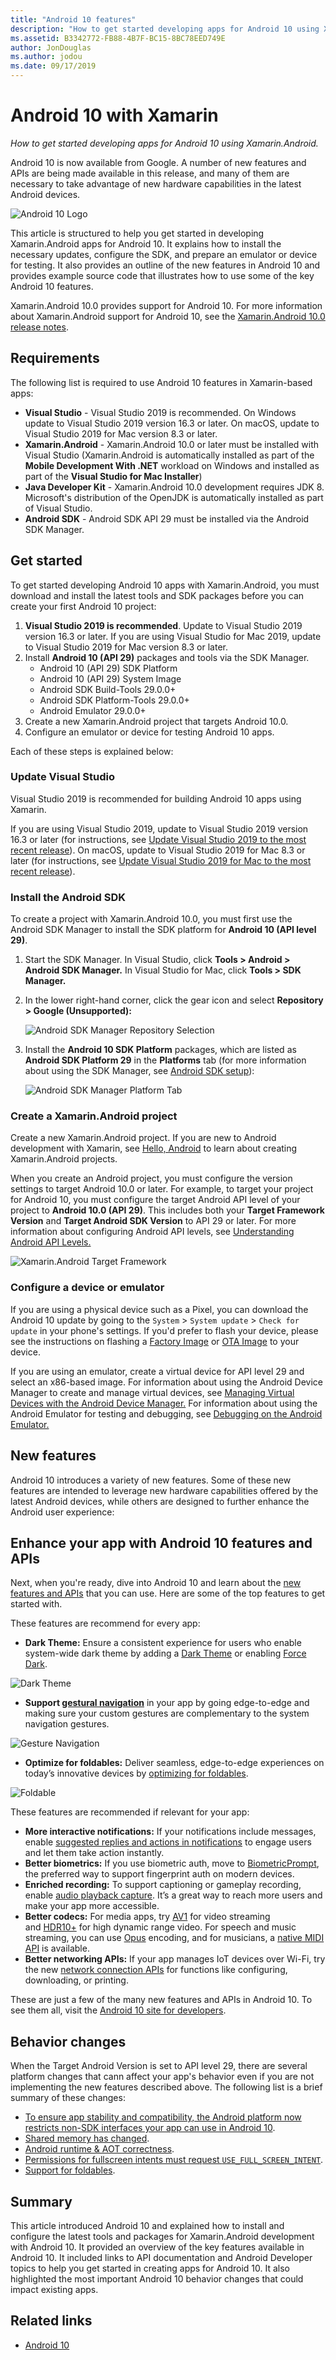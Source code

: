 ```yaml
---
title: "Android 10 features"
description: "How to get started developing apps for Android 10 using Xamarin.Android."
ms.assetid: B3342772-FB88-4B7F-BC15-8BC78EED749E
author: JonDouglas
ms.author: jodou
ms.date: 09/17/2019
---
```

# Android 10 with Xamarin

_How to get started developing apps for Android 10 using Xamarin.Android._

Android 10 is now available from Google. A number of new features and APIs are being made available in this release, and many of them are necessary to take advantage of new hardware capabilities in the latest Android devices.

![Android 10 Logo](~/android/platform/android-10-images/android10_black.png)

This article is structured to help you get started in developing Xamarin.Android apps for Android 10. It explains how to install the necessary updates, configure the SDK, and prepare an emulator or device for testing. It also provides an outline of the new features in Android 10 and provides example source code that illustrates how to use some of the key Android 10 features.

Xamarin.Android 10.0 provides support for Android 10. For more information about Xamarin.Android support for Android 10, see the [Xamarin.Android 10.0 release notes](https://docs.microsoft.com/xamarin/android/release-notes/10/10.0).

## Requirements

The following list is required to use Android 10 features in Xamarin-based apps:

- **Visual Studio** - Visual Studio 2019 is recommended. On Windows update to Visual Studio 2019 version 16.3 or later. On macOS, update to Visual Studio 2019 for Mac version 8.3 or later.
- **Xamarin.Android** - Xamarin.Android 10.0 or later must be installed with Visual Studio (Xamarin.Android is automatically installed as part of the **Mobile Development With .NET** workload on Windows and installed as part of the **Visual Studio for Mac Installer**)
- **Java Developer Kit** - Xamarin.Android 10.0 development requires JDK 8. Microsoft's distribution of the OpenJDK is automatically installed as part of Visual Studio.
- **Android SDK** - Android SDK API 29 must be installed via the Android SDK Manager.

## Get started

To get started developing Android 10 apps with Xamarin.Android, you must download and install the latest tools and SDK packages before you can create your first Android 10 project:

1. **Visual Studio 2019 is recommended**. Update to Visual Studio 2019 version 16.3 or later. If you are using Visual Studio for Mac 2019, update to Visual Studio 2019 for Mac version 8.3 or later.
2. Install **Android 10 (API 29)** packages and tools via the SDK Manager.
    - Android 10 (API 29) SDK Platform
    - Android 10 (API 29) System Image
    - Android SDK Build-Tools 29.0.0+
    - Android SDK Platform-Tools 29.0.0+
    - Android Emulator 29.0.0+
3. Create a new Xamarin.Android project that targets Android 10.0.
4. Configure an emulator or device for testing Android 10 apps.

Each of these steps is explained below:

### Update Visual Studio

Visual Studio 2019 is recommended for building Android 10 apps using Xamarin.

If you are using Visual Studio 2019, update to Visual Studio 2019 version 16.3 or later (for instructions, see [Update Visual Studio 2019 to the most recent release](https://docs.microsoft.com/visualstudio/install/update-visual-studio)). On macOS, update to Visual Studio 2019 for Mac 8.3 or later (for instructions, see [Update Visual Studio 2019 for Mac to the most recent release](https://docs.microsoft.com/visualstudio/mac/update)).

### Install the Android SDK

To create a project with Xamarin.Android 10.0, you must first use the Android SDK Manager to install the SDK platform for **Android 10 (API level 29)**.

1. Start the SDK Manager. In Visual Studio, click **Tools > Android > Android SDK Manager.** In Visual Studio for Mac, click **Tools > SDK Manager.**
2. In the lower right-hand corner, click the gear icon and select **Repository > Google (Unsupported):**

    ![Android SDK Manager Repository Selection](~/android/platform/android-10-images/sdkrepository.png)

3. Install the **Android 10 SDK Platform** packages, which are listed as **Android SDK Platform 29** in the **Platforms** tab (for more information about using the SDK Manager, see [Android SDK setup](https://docs.microsoft.com/xamarin/android/get-started/installation/android-sdk)):

    ![Android SDK Manager Platform Tab](~/android/platform/android-10-images/sdkplatforms.png)

### Create a Xamarin.Android project

Create a new Xamarin.Android project. If you are new to Android development with Xamarin, see [Hello, Android](https://docs.microsoft.com/xamarin/android/get-started/hello-android/index) to learn about creating Xamarin.Android projects.

When you create an Android project, you must configure the version settings to target Android 10.0 or later. For example, to target your project for Android 10, you must configure the target Android API level of your project to **Android 10.0 (API 29)**. This includes both your **Target Framework Version** and **Target Android SDK Version** to API 29 or later. For more information about configuring Android API levels, see [Understanding Android API Levels.](https://docs.microsoft.com/xamarin/android/app-fundamentals/android-api-levels)

![Xamarin.Android Target Framework](~/android/platform/android-10-images/targetframework.png)

### Configure a device or emulator

If you are using a physical device such as a Pixel, you can download the Android 10 update by going to the `System` > `System update` > `Check for update` in your phone's settings. If you'd prefer to flash your device, please see the instructions on flashing a [Factory Image](https://developers.google.com/android/images) or [OTA Image](https://developers.google.com/android/ota) to your device.

If you are using an emulator, create a virtual device for API level 29 and select an x86-based image. For information about using the Android Device Manager to create and manage virtual devices, see [Managing Virtual Devices with the Android Device Manager.](https://docs.microsoft.com/xamarin/android/get-started/installation/android-emulator/device-manager) For information about using the Android Emulator for testing and debugging, see [Debugging on the Android Emulator.](https://docs.microsoft.com/xamarin/android/deploy-test/debugging/debug-on-emulator)

## New features

Android 10 introduces a variety of new features. Some of these new features are intended to leverage new hardware capabilities offered by the latest Android devices, while others are designed to further enhance the Android user experience:

## Enhance your app with Android 10 features and APIs

Next, when you're ready, dive into Android 10 and learn about the [new features and APIs](https://developer.android.com/preview/api-overview.html) that you can use. Here are some of the top features to get started with.

These features are recommend for every app:

- **Dark Theme:** Ensure a consistent experience for users who enable system-wide dark theme by adding a [Dark Theme](https://developer.android.com/preview/features/darktheme) or enabling [Force Dark](https://developer.android.com/preview/features/darktheme#force_dark).

![Dark Theme](~/android/platform/android-10-images/darktheme.png)

- **Support [gestural navigation](https://developer.android.com/preview/features/gesturalnav)** in your app by going edge-to-edge and making sure your custom gestures are complementary to the system navigation gestures.

![Gesture Navigation](~/android/platform/android-10-images/gesturenavigation.png)

- **Optimize for foldables:** Deliver seamless, edge-to-edge experiences on today’s innovative devices by [optimizing for foldables](https://developer.android.com/preview/features/foldables).

![Foldable](~/android/platform/android-10-images/foldable.png)

These features are recommended if relevant for your app:

- **More interactive notifications:** If your notifications include messages, enable [suggested replies and actions in notifications](https://developer.android.com/preview/features#smart-suggestions) to engage users and let them take action instantly.
- **Better biometrics:** If you use biometric auth, move to [BiometricPrompt](https://developer.android.com/reference/androidx/biometric/BiometricPrompt), the preferred way to support fingerprint auth on modern devices.
- **Enriched recording:** To support captioning or gameplay recording, enable [audio playback capture](https://developer.android.com/preview/features/playback-capture). It’s a great way to reach more users and make your app more accessible.
- **Better codecs:** For media apps, try [AV1](https://en.wikipedia.org/wiki/AV1) for video streaming and [HDR10+](https://en.wikipedia.org/wiki/High-dynamic-range_video#HDR10+) for high dynamic range video. For speech and music streaming, you can use [Opus](http://opus-codec.org/) encoding, and for musicians, a [native MIDI API](https://developer.android.com/preview/features/midi) is available.
- **Better networking APIs:** If your app manages IoT devices over Wi-Fi, try the new [network connection APIs](https://developer.android.com/preview/features#peer2peer) for functions like configuring, downloading, or printing.

These are just a few of the many new features and APIs in Android 10. To see them all, visit the [Android 10 site for developers](https://developer.android.com/about/versions/10/highlights).

## Behavior changes

When the Target Android Version is set to API level 29, there are several platform changes that cann affect your app's behavior even if you are not implementing the new features described above. The following list is a brief summary of these changes:

- [To ensure app stability and compatibility, the Android platform now restricts non-SDK interfaces your app can use in Android 10](https://developer.android.com/about/versions/10/behavior-changes-10#non-sdk-restrictions).
- [Shared memory has changed](https://developer.android.com/about/versions/10/behavior-changes-10#shared-memory).
- [Android runtime & AOT correctness](https://developer.android.com/about/versions/10/behavior-changes-10#system-only-oat).
- [Permissions for fullscreen intents must request `USE_FULL_SCREEN_INTENT`](https://developer.android.com/about/versions/10/behavior-changes-10#full-screen-intents).
- [Support for foldables](https://developer.android.com/about/versions/10/behavior-changes-10#foldables).

## Summary

This article introduced Android 10 and explained how to install and configure the latest tools and packages for Xamarin.Android development with Android 10. It provided an overview of the key features available in Android 10. It included links to API documentation and Android Developer topics to help you get started in creating apps for Android 10. It also highlighted the most important Android 10 behavior changes that could impact existing apps.

## Related links

- [Android 10](https://developer.android.com/about/versions/10)
